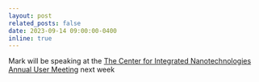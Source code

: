 ```yaml
---
layout: post
related_posts: false
date: 2023-09-14 09:00:00-0400
inline: true
---
```


Mark will be speaking at the [The Center for Integrated Nanotechnologies Annual User Meeting](https://cint.lanl.gov/user-resources/annual-user-mtg.shtml) next week